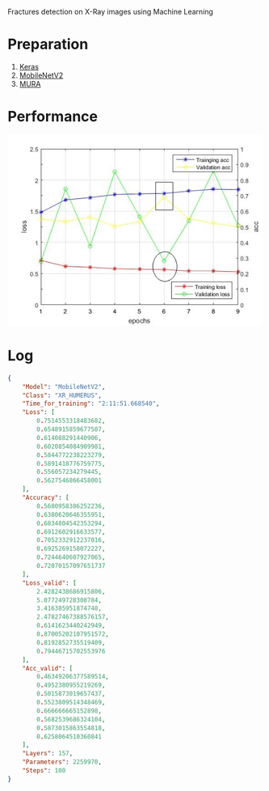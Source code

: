 Fractures detection on X-Ray images using Machine Learning
# Preparation
1. [Keras](https://keras.io/)
1. [MobileNetV2](https://arxiv.org/abs/1801.04381)
1. [MURA](https://arxiv.org/abs/1712.06957)
# Performance
![Aaron Swartz](https://raw.githubusercontent.com/Arith2/yuzhu_MURA_MobileNet/master/steps100_acc_loss_draw1.jpg)
# Log
```json
{
    "Model": "MobileNetV2",
    "Class": "XR_HUMERUS",
    "Time_for_training": "2:11:51.668540",
    "Loss": [
        0.7514553318483682,
        0.6548915859677507,
        0.614088291440906,
        0.6020854084909981,
        0.5844772238223279,
        0.5891418776759775,
        0.556057234279445,
        0.5627546866458001
    ],
    "Accuracy": [
        0.5680958386252236,
        0.6380620646355951,
        0.6834804542353294,
        0.6912602916633577,
        0.7052332912237016,
        0.6925269158072227,
        0.7244640607927065,
        0.72070157097651737
    ],
    "Loss_valid": [
        2.4282438686915806,
        5.077249728308784,
        3.416385951874748,
        2.47827467388576157,
        0.6141623440242949,
        0.87005202107951572,
        0.8192852735519409,
        0.79446715702553976
    ],
    "Acc_valid": [
        0.46349206377589514,
        0.4952380955219269,
        0.5015873019657437,
        0.5523809514348469,
        0.666666665152898,
        0.5682539686324104,
        0.5873015863554818,
        0.6258064510360841
    ],
    "Layers": 157,
    "Parameters": 2259970,
    "Steps": 100
}
```
